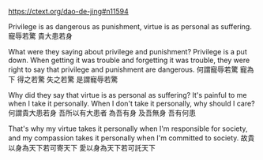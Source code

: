 https://ctext.org/dao-de-jing#n11594

Privilege is as dangerous as punishment,
virtue is as personal as suffering.
寵辱若驚
貴大患若身

What were they saying
about privilege and punishment?
Privilege is a put down.
When getting it was trouble
and forgetting it was trouble,
they were right to say
that privilege and punishment are dangerous.
何謂寵辱若驚
寵為下
得之若驚
失之若驚
是謂寵辱若驚

Why did they say
that virtue is as personal as suffering?
It's painful to me
when I take it personally.
When I don't take it personally,
why should I care?
何謂貴大患若身
吾所以有大患者
為吾有身
及吾無身
吾有何患

That's why my virtue takes it personally
when I'm responsible for society,
and my compassion takes it personally
when I'm committed to society.
故貴以身為天下若可寄天下
愛以身為天下若可託天下
